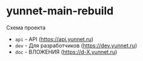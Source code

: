 # yunnet-main-rebuild

Схема проекта
- `api` - API (https://api.yunnet.ru)
- `dev` - Для разработчиков (https://dev.yunnet.ru)
- `doc` - ВЛОЖЕНИЯ (https://d-X.yunnet.ru)

